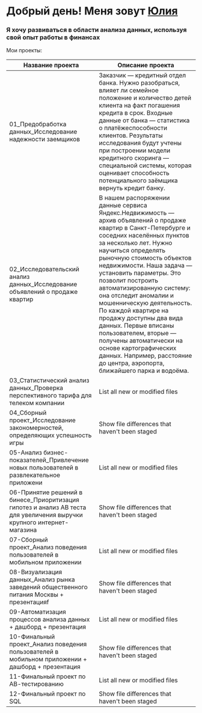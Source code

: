 <h1 align="left">Добрый день! Меня зовут <a href="https://daniilshat.ru/" target="_blank">Юлия</a> 
<img src="https://github.com/blackcater/blackcater/raw/main/images/Hi.gif" height="12"/></h1>
<h3 align="left">Я хочу развиваться в области анализа данных, используя свой опыт работы в финансах</h3>

Мои проекты:

| Название проекта | Описание проекта |
| --- | --- |
| 01_Предобработка данных_Исследование надежности заемщиков | Заказчик — кредитный отдел банка. Нужно разобраться, влияет ли семейное положение и количество детей клиента на факт погашения кредита в срок. Входные данные от банка — статистика о платёжеспособности клиентов. Результаты исследования будут учтены при построении модели кредитного скоринга — специальной системы, которая оценивает способность потенциального заёмщика вернуть кредит банку. |
| 02_Исследовательский анализ данных_Исследование объявлений о продаже квартир | В нашем распоряжении данные сервиса Яндекс.Недвижимость — архив объявлений о продаже квартир в Санкт-Петербурге и соседних населённых пунктов за несколько лет. Нужно научиться определять рыночную стоимость объектов недвижимости. Наша задача — установить параметры. Это позволит построить автоматизированную систему: она отследит аномалии и мошенническую деятельность. По каждой квартире на продажу доступны два вида данных. Первые вписаны пользователем, вторые — получены автоматически на основе картографических данных. Например, расстояние до центра, аэропорта, ближайшего парка и водоёма. |
| 03_Статистический анализ данных_Проверка перспективного тарифа для телеком компании | List all new or modified files |
| 04_Сборный проект_Исследование закономерностей, определяющих успешность игры | Show file differences that haven't been staged |
| 05-Анализ бизнес-показателей_Привлечение новых пользователей в развлекательное приложени | List all new or modified files |
| 06-Принятие решений в бинесе_Приоритизация гипотез и анализ AB теста для увеличения выручки крупного интернет-магазина | Show file differences that haven't been staged |
| 07-Сборный проект_Анализ поведения пользователей в мобильном приложении | List all new or modified files |
| 08-Визуализация данных_Анализ рынка заведений общественного питания Москвы + презентацияf | Show file differences that haven't been staged |
| 09-Автоматизация процессов анализа данных + дашборд + презентация | List all new or modified files |
| 10-Финальный проект_Анализ поведения пользователей в мобильном приложении + дашборд + презентация | Show file differences that haven't been staged |
| 11-Финальный проект по АВ-тестированию | List all new or modified files |
| 12-Финальный проект по SQL | Show file differences that haven't been staged |
